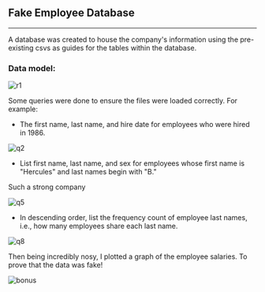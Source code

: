 
## Fake Employee Database
---

A database was created to house the company's information using the pre-existing csvs as guides for the tables within the database. 

### Data model:
![r1](output_images/q2.png)

Some queries were done to ensure the files were loaded correctly. For example:
- The first name, last name, and hire date for employees who were hired in 1986.

![q2](output_images/q2.png)

- List first name, last name, and sex for employees whose first name is "Hercules" and last names begin with "B."

Such a strong company

![q5](output_images/q5.png)

- In descending order, list the frequency count of employee last names, i.e., how many employees share each last name.

![q8](output_images/q8.png)

Then being incredibly nosy, I plotted a graph of the employee salaries. To prove that the data was fake!

![bonus](output_images/salary_title_bar.png)
